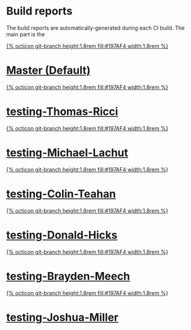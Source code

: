 # Build reports
The build reports are automatically-generated during each CI build. The main part is the
<div class="list">
    <a class="btn item" href="./reports/master/team-reports/">
        <div class="item-img">
            {% octicon git-branch height:1.8rem fill:#197AF4 width:1.8rem %}
        </div>
        <h1 class="item-text">Master (Default)</h1>
    </a>
    <a class="btn item" href="./reports/testing-Thomas-Ricci/team-reports/">
        <div class="item-img">
            {% octicon git-branch height:1.8rem fill:#197AF4 width:1.8rem %}
        </div>
        <h1 class="item-text">testing-Thomas-Ricci</h1>
    </a>
    <a class="btn item" href="./reports/testing-Michael-Lachut/team-reports/">
        <div class="item-img">
            {% octicon git-branch height:1.8rem fill:#197AF4 width:1.8rem %}
        </div>
        <h1 class="item-text">testing-Michael-Lachut</h1>
    </a>
    <a class="btn item" href="./reports/testing-Colin-Teahan/team-reports/">
        <div class="item-img">
            {% octicon git-branch height:1.8rem fill:#197AF4 width:1.8rem %}
        </div>
        <h1 class="item-text">testing-Colin-Teahan</h1>
    </a>
    <a class="btn item" href="./reports/testing-Donald-Hicks/team-reports/">
        <div class="item-img">
            {% octicon git-branch height:1.8rem fill:#197AF4 width:1.8rem %}
        </div>
        <h1 class="item-text">testing-Donald-Hicks</h1>
    </a>
    <a class="btn item" href="./reports/testing-Brayden-Meech/team-reports/">
        <div class="item-img">
            {% octicon git-branch height:1.8rem fill:#197AF4 width:1.8rem %}
        </div>
        <h1 class="item-text">testing-Brayden-Meech</h1>
    </a>
    <a class="btn item" href="./reports/testing-Joshua-Miller/team-reports/">
        <div class="item-img">
            {% octicon git-branch height:1.8rem fill:#197AF4 width:1.8rem %}
        </div>
        <h1 class="item-text">testing-Joshua-Miller</h1>
    </a>
</div>
